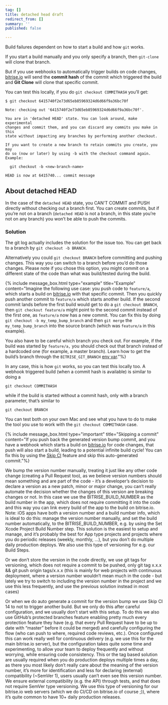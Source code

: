 ```yaml
---
tag: []
title: detached head draft
redirect_from: []
summary: ''
published: false

---
```

Build failures dependent on how to start a build and how `git` works.

If you start a build manually and you only specify a branch, then `git-clone` will clone that branch.

But if you use webhooks to automatically trigger builds on code changes, [bitrise.io](https://www.bitrise.io/) will send the **commit hash** of the commit which triggered the build and **Git Clone** will clone that specific commit.

You can test this locally, if you do `git checkout COMMITHASH` you’ll get:

    $ git checkout 6415740f2e73d65eb85969324d6d66f9a36bc70f
    
    Note: checking out '6415740f2e73d65eb85969324d6d66f9a36bc70f'.
    
    You are in 'detached HEAD' state. You can look around, make experimental
    changes and commit them, and you can discard any commits you make in this
    state without impacting any branches by performing another checkout.
    
    If you want to create a new branch to retain commits you create, you may
    do so (now or later) by using -b with the checkout command again. Example:
    
      git checkout -b <new-branch-name>
    
    HEAD is now at 6415740... commit message

## About detached HEAD

In the case of the `detached HEAD` state, you CAN'T COMMIT and PUSH directly without checking out a branch first. You can create commits, but if you’re not on a branch (`detached HEAD` is not a branch, in this state you’re not on any branch) you won’t be able to push the commits.

### Solution

The git log actually includes the solution for the issue too. You can get back to a branch by `git checkout -b BRANCH`.

Alternatively you could `git checkout BRANCH` before committing and pushing changes. This way you can switch to a branch before you’d do those changes. Please note if you chose this option, you might commit on a different state of the code than what was build/tested during the build.

{% include message_box.html type="example" title="Example" content="Imagine the following use case: you push code to `feature/a`, which starts a build on [bitrise.io](https://www.bitrise.io/) with that specific commit. Then you quickly push another commit to `feature/a` which starts another build. If the second commit lands before the first build would get to do a `git checkout BRANCH`, then `git checkout feature/a` might point to the second commit instead of the first one, as `feature/a` now has a new commit. You can fix this by doing `git checkout -b my_temp_bump_branch` and then `git merge` the `my_temp_bump_branch` into the source branch (which was `feature/a` in this example).

You also have to be careful which branch you check out. For example, if the build was started by `feature/a,` you should check out that branch instead of a hardcoded one (for example, a master branch). Learn how to get the build’s branch through the `BITRISE_GIT_BRANCH` [env var](/builds/available-environment-variables/)."%}

In any case, this is how `git` works, so you can test this locally too. A webhook triggered build (when a commit hash is available) is similar to doing a

    git checkout COMMITHASH

while if the build is started without a commit hash, only with a branch parameter, that’s similar to

    git checkout BRANCH

You can test both on your own Mac and see what you have to do to make the tool you use to work with the `git checkout COMMITHASH` case.

{% include message_box.html type="important" title="Skipping a commit" content="If you push back the generated version bump commit, and you have a webhook which starts a build on [bitrise.io](https://www.bitrise.io/) for code changes, that push will also start a build, leading to a potential infinite build cycle! You can fix this by using the [Skip CI](/builds/triggering-builds/skipping-a-given-commit-or-pull-request/#skipping-a-commit) feature and skip this auto-generated commit."%}

We bump the version number manually, treating it just like any other code change (creating a Pull Request too), as we believe version numbers should mean something and are part of the code - it’s a developer’s decision to declare a version as a new patch, minor or major change, you can’t really automate the decision whether the changes of this version are breaking changes or not. In this case we use the BITRISE_BUILD_NUMBER as the build number in the app, which does not require committing it into the code and this way you can link every build of the app to the build on bitrise.io. Note: iOS apps have both a version number and a build number info, which is ideal to do this: manage the version number manually, and set the build number automatically, to the BITRISE_BUILD_NUMBER, e.g. by using the Set Xcode Project Build Number step. This solution is the easiest to setup and manage, and it’s probably the best for App type projects and projects where you do periodic releases (weekly, monthly, …), but you don’t do multiple daily production deploys. We also use this type of versioning for e.g. our Build Steps. 

Or we don’t store the version in the code directly, we use git tags for versioning, which does not require a commit to be pushed, only git tag x.x.x && git push origin tags/x.x.x (this is mainly for web projects with continuous deployment, where a version number wouldn’t mean much in the code - but lately we try to switch to including the version number in the project and we use this less frequently, and use the previous solution instead in most cases) 

Or when we do auto generate a commit for the version bump we use Skip CI 14 to not to trigger another build. But we only do this after careful configuration, and we usually don’t start with this setup. To do this we also use GitHub’s protected branches feature enabling pretty much every protection feature they have (e.g. that every Pull Request have to be up to date with “master” before it could be merged) and carefully configuring the flow (who can push to where, required code reviews, etc.). Once configured this can work really well for continuous delivery (e.g. we use this for the main bitrise.io server), but the configuration takes quite some time and experimenting, to allow your team to deploy frequently and without worrying, while ensuring code consistency. This or the tag based solution are usually required when you do production deploys multiple times a day, as there you most likely don’t really care about the meaning of the version number, it’s more for identification and less for declaring (external) compatibility (\~SemVer 1), users usually can’t even see this version number. We ensure external compatibility (e.g. the API) through tests, and that does not require SemVer type versioning. We use this type of versioning for our bitrise.io web servers (which we do CI/CD on bitrise.io of course ;)), where it’s quite common to have 10+ daily production releases.